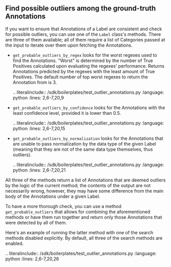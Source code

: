 ## Find possible outliers among the ground-truth Annotations

If you want to ensure that Annotations of a Label are consistent and check for possible outliers, you can use one of 
the `Label` class's methods. There are three of them available; all of them require a list of Categories passed at the 
input to iterate over them upon fetching the Annotations.

- `get_probable_outliers_by_regex` looks for the worst regexes used to find the Annotations. "Worst" is determined by
the number of True Positives calculated upon evaluating the regexes' performance. Returns Annotations predicted by the
regexes with the least amount of True Positives. The default number of top worst regexes to return the Annotation from 
is 3.

  .. literalinclude:: /sdk/boilerplates/test_outlier_annotations.py
     :language: python
     :lines: 2,6-7,20,9

- `get_probable_outliers_by_confidence` looks for the Annotations with the least confidence level, provided it is lower
than 0.5. 
   
  .. literalinclude:: /sdk/boilerplates/test_outlier_annotations.py
     :language: python
     :lines: 2,6-7,20,15

- `get_probable_outliers_by_normalization` looks for the Annotations that are unable to pass normalization by the data
type of the given Label (meaning that they are not of the same data type themselves, thus outliers).

  .. literalinclude:: /sdk/boilerplates/test_outlier_annotations.py
     :language: python
     :lines: 2,6-7,20,21

All three of the methods return a list of Annotations that are deemed outliers by the logic of the current method; the 
contents of the output are not necessarily wrong, however, they may have some difference from the main body of the 
Annotations under a given Label.

To have a more thorough check, you can use a method `get_probable_outliers` that allows for combining the 
aforementioned methods or have them run together and return only those Annotations that were detected by all of them.

Here's an example of running the latter method with one of the search methods disabled explicitly. By default, all 
three of the search methods are enabled.

.. literalinclude:: /sdk/boilerplates/test_outlier_annotations.py
   :language: python
   :lines: 2,6-7,20,26
